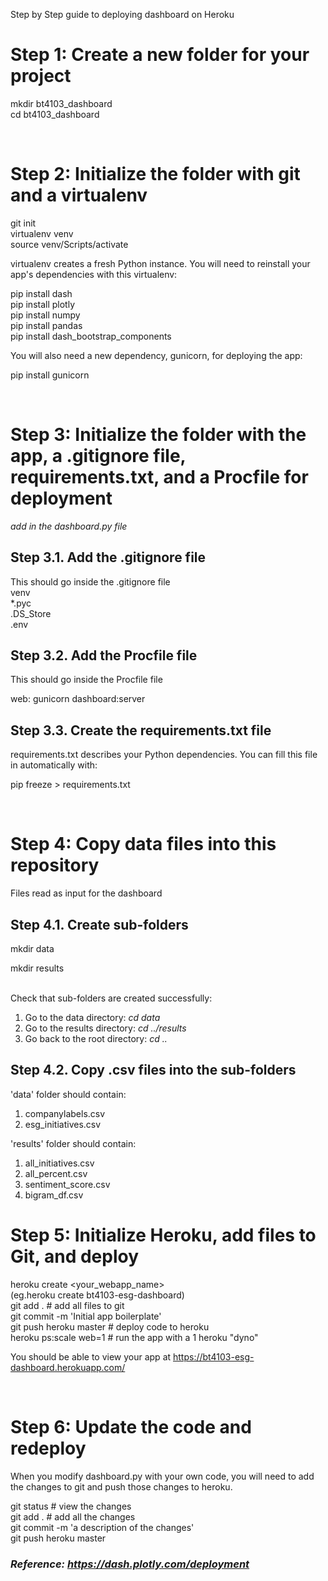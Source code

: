 Step by Step guide to deploying dashboard on Heroku

# **Step 1: Create a new folder for your project**
mkdir bt4103_dashboard
<br>
cd bt4103_dashboard

<br>

# **Step 2: Initialize the folder with git and a virtualenv**

git init
<br>
virtualenv venv
<br>
source venv/Scripts/activate

virtualenv creates a fresh Python instance. You will need to reinstall your app's dependencies with this virtualenv:

pip install dash
<br>
pip install plotly
<br>
pip install numpy
<br>
pip install pandas
<br>
pip install dash_bootstrap_components

You will also need a new dependency, gunicorn, for deploying the app:

pip install gunicorn

<br>

# **Step 3: Initialize the folder with the app, a .gitignore file, requirements.txt, and a Procfile for deployment**

_add in the dashboard.py file_

## Step 3.1. Add the .gitignore file
This should go inside the .gitignore file
<br>
venv
<br>
*.pyc
<br>
.DS_Store
<br>
.env

## Step 3.2. Add the Procfile file
This should go inside the Procfile file

web: gunicorn dashboard:server

## Step 3.3. Create the requirements.txt file

requirements.txt describes your Python dependencies. You can fill this file in automatically with:

pip freeze > requirements.txt

<br>

# Step 4: Copy data files into this repository
Files read as input for the dashboard

## Step 4.1. Create sub-folders
mkdir data

mkdir results

<br>
Check that sub-folders are created successfully:

1. Go to the data directory: <i>cd data</i>
2. Go to the results directory: <i>cd ../results </i>
3. Go back to the root directory: <i>cd ..</i>

## Step 4.2. Copy .csv files into the sub-folders

'data' folder should contain:

1. companylabels.csv
2. esg_initiatives.csv

'results' folder should contain:

1. all_initiatives.csv
2. all_percent.csv
3. sentiment_score.csv
4. bigram_df.csv

# **Step 5: Initialize Heroku, add files to Git, and deploy**

heroku create <your_webapp_name>
<br>
(eg.heroku create bt4103-esg-dashboard)
<br>
git add . # add all files to git
<br>
git commit -m 'Initial app boilerplate'
<br>
git push heroku master # deploy code to heroku
<br>
heroku ps:scale web=1  # run the app with a 1 heroku "dyno"

You should be able to view your app at https://bt4103-esg-dashboard.herokuapp.com/

<br>

# **Step 6: Update the code and redeploy**

When you modify dashboard.py with your own code, you will need to add the changes to git and push those changes to heroku.

git status # view the changes
<br>
git add .  # add all the changes
<br>
git commit -m 'a description of the changes'
<br>
git push heroku master



### _Reference: https://dash.plotly.com/deployment_
